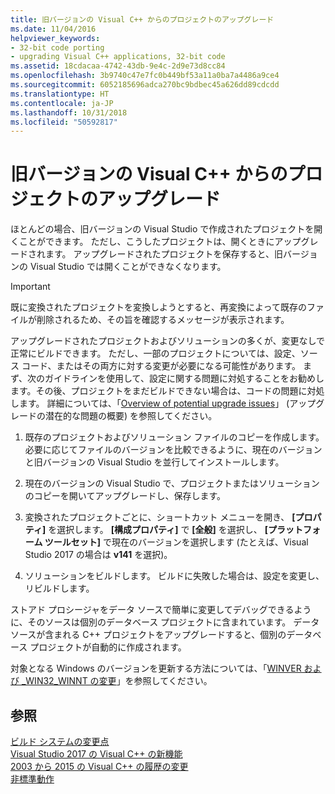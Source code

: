 ```yaml
---
title: 旧バージョンの Visual C++ からのプロジェクトのアップグレード
ms.date: 11/04/2016
helpviewer_keywords:
- 32-bit code porting
- upgrading Visual C++ applications, 32-bit code
ms.assetid: 18cdacaa-4742-43db-9e4c-2d9e73d8cc84
ms.openlocfilehash: 3b9740c47e7fc0b449bf53a11a0ba7a4486a9ce4
ms.sourcegitcommit: 6052185696adca270bc9bdbec45a626dd89cdcdd
ms.translationtype: HT
ms.contentlocale: ja-JP
ms.lasthandoff: 10/31/2018
ms.locfileid: "50592817"
---
```

# <a name="upgrading-projects-from-earlier-versions-of-visual-c"></a>旧バージョンの Visual C++ からのプロジェクトのアップグレード

ほとんどの場合、旧バージョンの Visual Studio で作成されたプロジェクトを開くことができます。 ただし、こうしたプロジェクトは、開くときにアップグレードされます。 アップグレードされたプロジェクトを保存すると、旧バージョンの Visual Studio では開くことができなくなります。

> [!IMPORTANT]
> 既に変換されたプロジェクトを変換しようとすると、再変換によって既存のファイルが削除されるため、その旨を確認するメッセージが表示されます。

アップグレードされたプロジェクトおよびソリューションの多くが、変更なしで正常にビルドできます。 ただし、一部のプロジェクトについては、設定、ソース コード、またはその両方に対する変更が必要になる可能性があります。 まず、次のガイドラインを使用して、設定に関する問題に対処することをお勧めします。その後、プロジェクトをまだビルドできない場合は、コードの問題に対処します。 詳細については、「[Overview of potential upgrade issues](../porting/overview-of-potential-upgrade-issues-visual-cpp.md)」 (アップグレードの潜在的な問題の概要) を参照してください。

1. 既存のプロジェクトおよびソリューション ファイルのコピーを作成します。 必要に応じてファイルのバージョンを比較できるように、現在のバージョンと旧バージョンの Visual Studio を並行してインストールします。

2. 現在のバージョンの Visual Studio で、プロジェクトまたはソリューションのコピーを開いてアップグレードし、保存します。

3. 変換されたプロジェクトごとに、ショートカット メニューを開き、 **[プロパティ]** を選択します。 **[構成プロパティ]** で **[全般]** を選択し、 **[プラットフォーム ツールセット]** で現在のバージョンを選択します (たとえば、Visual Studio 2017 の場合は **v141** を選択)。

4. ソリューションをビルドします。 ビルドに失敗した場合は、設定を変更し、リビルドします。

ストアド プロシージャをデータ ソースで簡単に変更してデバッグできるように、そのソースは個別のデータベース プロジェクトに含まれています。 データ ソースが含まれる C++ プロジェクトをアップグレードすると、個別のデータベース プロジェクトが自動的に作成されます。

対象となる Windows のバージョンを更新する方法については、「[WINVER および _WIN32_WINNT の変更](../porting/modifying-winver-and-win32-winnt.md)」を参照してください。

## <a name="see-also"></a>参照

[ビルド システムの変更点](../build/build-system-changes.md)<br/>
[Visual Studio 2017 の Visual C++ の新機能](../what-s-new-for-visual-cpp-in-visual-studio.md)<br/>
[2003 から 2015 の Visual C++ の履歴の変更](../porting/visual-cpp-change-history-2003-2015.md)<br/>
[非標準動作](../cpp/nonstandard-behavior.md)